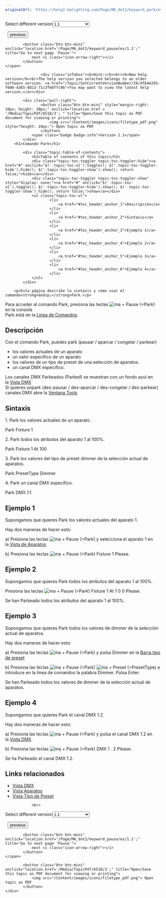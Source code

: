 ```yaml
---
originalUrl: 'https://help2.malighting.com/Page/MA_dot2/keyword_park/es/1.1'
---
```


<div class="topic-navigation">

<div class="pull-right">
	<span class="pull-left">


<div class="pull-left">
<form action="/Topic/SetCurrentVersionNumber" class="form-inline" id="frmTagSelector" method="post">	<span class="form-mini">
		<div class="input-prepend"><span class="add-on">Select different version</span><select autocomplete="off" id="versionNumberId" name="versionNumberId" onchange="$(this).closest('#frmTagSelector').submit();" style="width: 120px;"><option value="">- latest -</option>
<option selected="selected" value="3">1.1</option>
<option value="7">1.2</option>
<option value="12">1.3</option>
<option value="16">1.5</option>
<option value="29">1.9</option>
</select></div>
		<input data-val="true" data-val-number="The field Int32 must be a number." data-val-required="The Int32 field is required." id="ProductId" name="ProductId" type="hidden" value="7">
		<input id="CurrentGuid" name="CurrentGuid" type="hidden" value="4f64e293-f606-4365-8813-71c3f60ffc9b">
	</span>
</form></div>&nbsp;	</span>
	<span class="pull-right" style="white-space: nowrap;">
			<button class="btn btn-mini" onclick="location.href='/Page/MA_dot2/keyword_page/es/1.1'; " title="Go to previous page 'Page'">
				<i class="icon-arrow-left"></i> previous
			</button>

			<button class="btn btn-mini" onclick="location.href='/Page/MA_dot2/keyword_pause/es/1.1';" title="Go to next page 'Pause'">
				next <i class="icon-arrow-right"></i> 
			</button>
	</span>
</div>
<div class="clear-fix" style="margin-bottom: 10px"></div>
</div>

					<div class="infobox"><b>Hint:</b><br><b>New help version</b><br>The help version you selected belongs to an older software version. <a href="/Topic/SetCurrentVersionNumber/29/4f64e293-f606-4365-8813-71c3f60ffc9b">You may want to view the latest help version.</a></div>

			<div class="pull-right">
					<button class="btn btn-mini" style="margin-right: 10px; height: 30px;" onclick="location.href = '/Media/TopicPdf/6518/3'; " title="Open/Save this topic as PDF document for viewing or printing">
						<img src="/Content/images/icons/filetype_pdf.png" style="height: 24px;"> Open topic as PDF
					</button>
				<span class="badge badge-info">Version 1.1</span>
			</div>
		<h1>Comando Park</h1>

			<div class="topic-table-of-contents">
				<h2>Table of contents of this topic</h2>
				<div class="topic-toc-toggler topic-toc-toggler-hide"><a href="#" onclick="$('.topic-toc-ul').toggle(); $('.topic-toc-toggler-hide').hide(); $('.topic-toc-toggler-show').show(); return false;">hide</a></div>
				<div class="topic-toc-toggler topic-toc-toggler-show" style="display: none;"><a href="#" onclick="$('.topic-toc-ul').toggle(); $('.topic-toc-toggler-hide').show(); $('.topic-toc-toggler-show').hide(); return false;">show</a></div>
				<ul class="topic-toc-ul">
						<li>
							<a href="#toc_header_anchor_1">Descripción</a>
						</li>
						<li>
							<a href="#toc_header_anchor_2">Sintaxis</a>
						</li>
						<li>
							<a href="#toc_header_anchor_3">Ejemplo 1</a>
						</li>
						<li>
							<a href="#toc_header_anchor_4">Ejemplo 2</a>
						</li>
						<li>
							<a href="#toc_header_anchor_5">Ejemplo 3</a>
						</li>
						<li>
							<a href="#toc_header_anchor_6">Ejemplo 4</a>
						</li>
				</ul>
			</div>

		<p>Esta página describe la sintaxis y cómo usar el comando<strong>&nbsp;</strong>Park.</p>

<p>Para acceder al comando Park, presiona las teclas&nbsp;<span class="hardkey"><img alt="ma" src="/Media/Mlg/ma.png"></span> + <span class="hardkey">Pause</span> (=Park) en la consola<br>
Park está en la&nbsp;<a href="/Topic/330c5d26-3bcd-4d9c-a448-d89cc7a6d5f1">Línea de Comandos</a>.</p>

<a name="toc_header_anchor_1" id="toc_header_anchor_1" class="topic-toc-item"></a><h2>Descripción</h2>

<p>Con el comando Park, puedes park (pausar / aparcar / congelar /&nbsp;parkear)</p>

<ul>
	<li>los valores actuales de un aparato</li>
	<li>un valor específico de un aparato</li>
	<li>los valores de un tipo de preset de una selección de aparatos.</li>
	<li>un canal DMX específico.</li>
</ul>

<div class="tip">Los canales DMX Parkeados (Parked) se muestran con un fondo azul en la&nbsp;<a href="/Topic/2f939332-43b1-44f0-9a0e-3121d5083e70">Vista DMX</a></div>

<div class="tip">Si quieres unpark (des-pausar / des-aparcar / des-congelar / des-parkear) canales DMX abre la&nbsp;<a href="/Topic/e5c9bd78-bb42-4cb3-aa88-a844659b59cc">Ventana Tools</a></div>

<a name="toc_header_anchor_2" id="toc_header_anchor_2" class="topic-toc-item"></a><h2>Sintaxis</h2>

<p>1. Park los valores actuales de un aparato.</p>

<div class="cl_input">Park Fixture 1</div>

<p>2. Park todos los atributos del aparato 1 al 100%.</p>

<div class="cl_input">Park Fixture 1 At 100</div>

<p>3. Park los valores del tipo de preset dimmer de la selección actual de aparatos.</p>

<div class="cl_input">Park PresetType Dimmer</div>

<p>4. Park un canal DMX específico.</p>

<div class="cl_input">Park DMX 1.1</div>

<a name="toc_header_anchor_3" id="toc_header_anchor_3" class="topic-toc-item"></a><h2>Ejemplo 1</h2>

<p>Supongamos que quieres Park los valores actuales del aparato 1.</p>

<p>Hay dos maneras de hacer esto:</p>

<p>a) Presiona las teclas&nbsp;<span class="hardkey"><img alt="ma" src="/Media/Mlg/ma.png"></span> + <span class="hardkey">Pause</span> (=Park) y selecciona el aparato 1 en la&nbsp;<a href="/Topic/989f0b88-de3d-4818-8c0b-a69fa90b2106">Vista de Aparatos</a></p>

<p>b) Presiona las teclas <span class="hardkey"><img alt="ma" src="/Media/Mlg/ma.png"></span> + <span class="hardkey">Pause</span> (=Park) <span class="hardkey">Fixture</span> <span class="hardkey">1</span> <span class="hardkey">Please</span>.</p>

<a name="toc_header_anchor_4" id="toc_header_anchor_4" class="topic-toc-item"></a><h2>Ejemplo 2</h2>

<p>Supongamos que quieres Park todos los atributos del aparato 1 al 100%.</p>

<p>Presiona las teclas <span class="hardkey"><img alt="ma" src="/Media/Mlg/ma.png"></span> + <span class="hardkey">Pause</span> (=Park) <span class="hardkey">Fixture</span> <span class="hardkey">1</span> <span class="hardkey">At</span> <span class="hardkey">1</span> <span class="hardkey">0</span> <span class="hardkey">0</span> <span class="hardkey">Please</span>.</p>

<p>Se han Parkeado todos los atributos del aparato 1 al 100%.</p>

<a name="toc_header_anchor_5" id="toc_header_anchor_5" class="topic-toc-item"></a><h2>Ejemplo 3</h2>

<p>Supongamos que quieres Park todos los valores de dimmer de la selección actual de aparatos.</p>

<p>Hay dos maneras de hacer esto:</p>

<p>a) Presiona las teclas <span class="hardkey"><img alt="ma" src="/Media/Mlg/ma.png"></span> + <span class="hardkey">Pause</span> (=Park) y pulsa&nbsp;<span class="softkey">Dimmer</span>&nbsp;en la&nbsp;<a href="/Topic/60e350ef-d825-4072-a644-ed2430d82522">Barra tipo de preset</a></p>

<p>b) Presiona las teclas <span class="hardkey"><img alt="ma" src="/Media/Mlg/ma.png"></span> + <span class="hardkey">Pause</span> (=Park) <span class="hardkey"><img alt="ma" src="/Media/Mlg/ma.png"></span> + <span class="hardkey">Preset</span> (=PresetType) e introduce en la línea de comandos la palabra&nbsp;<span class="syntax">Dimmer</span>. Pulsa&nbsp;<span class="softkey">Enter</span>.</p>

<p>Se han Parkeado todos los valores de dimmer de la selección actual de aparatos.</p>

<a name="toc_header_anchor_6" id="toc_header_anchor_6" class="topic-toc-item"></a><h2>Ejemplo 4</h2>

<p>Supongamos que quieres Park el canal DMX 1.2</p>

<p>Hay dos maneras de hacer esto:</p>

<p>a) Presiona las teclas <span class="hardkey"><img alt="ma" src="/Media/Mlg/ma.png"></span> + <span class="hardkey">Pause</span> (=Park) y pulsa el canal DMX 1.2 en la&nbsp;<a href="/Topic/2f939332-43b1-44f0-9a0e-3121d5083e70">Vista DMX</a>.</p>

<p>b) Presiona las teclas <span class="hardkey"><img alt="ma" src="/Media/Mlg/ma.png"></span> + <span class="hardkey">Pause</span> (=Park) <span class="hardkey">DMX</span> <span class="hardkey">1</span> <span class="hardkey">.</span> <span class="hardkey">2</span> <span class="hardkey">Please</span>.</p>

<p>Se ha Parkeado el canal DMX 1.2.</p>

<a name="toc_header_anchor_7" id="toc_header_anchor_7" class="topic-toc-item"></a><h2>Links relacionados</h2>

<ul>
	<li><a href="/Topic/2f939332-43b1-44f0-9a0e-3121d5083e70">Vista DMX</a></li>
	<li><a href="/Topic/989f0b88-de3d-4818-8c0b-a69fa90b2106">Vista Aparatos</a></li>
	<li><a href="/Topic/60e350ef-d825-4072-a644-ed2430d82522">Vista Tipo de Preset</a></li>
</ul>


				<br>
<div class="topic-navigation">

<div class="pull-right">
	<span class="pull-left">


<div class="pull-left">
<form action="/Topic/SetCurrentVersionNumber" class="form-inline" id="frmTagSelector" method="post">	<span class="form-mini">
		<div class="input-prepend"><span class="add-on">Select different version</span><select autocomplete="off" id="versionNumberId" name="versionNumberId" onchange="$(this).closest('#frmTagSelector').submit();" style="width: 120px;"><option value="">- latest -</option>
<option selected="selected" value="3">1.1</option>
<option value="7">1.2</option>
<option value="12">1.3</option>
<option value="16">1.5</option>
<option value="29">1.9</option>
</select></div>
		<input data-val="true" data-val-number="The field Int32 must be a number." data-val-required="The Int32 field is required." id="ProductId" name="ProductId" type="hidden" value="7">
		<input id="CurrentGuid" name="CurrentGuid" type="hidden" value="4f64e293-f606-4365-8813-71c3f60ffc9b">
	</span>
</form></div>&nbsp;	</span>
	<span class="pull-right" style="white-space: nowrap;">
			<button class="btn btn-mini" onclick="location.href='/Page/MA_dot2/keyword_page/es/1.1'; " title="Go to previous page 'Page'">
				<i class="icon-arrow-left"></i> previous
			</button>

			<button class="btn btn-mini" onclick="location.href='/Page/MA_dot2/keyword_pause/es/1.1';" title="Go to next page 'Pause'">
				next <i class="icon-arrow-right"></i> 
			</button>
	</span>
</div>
	<div class="clear-fix"></div>
	<div class="pull-right">
	
			<button class="btn btn-mini" onclick="location.href='/Media/TopicPdf/6518/3';" title="Open/Save this topic as PDF document for viewing or printing">
				<img src="/Content/images/icons/filetype_pdf.png"> Open topic as PDF
			</button>
	</div>
<div class="clear-fix" style="margin-bottom: 10px"></div>
</div>

	
